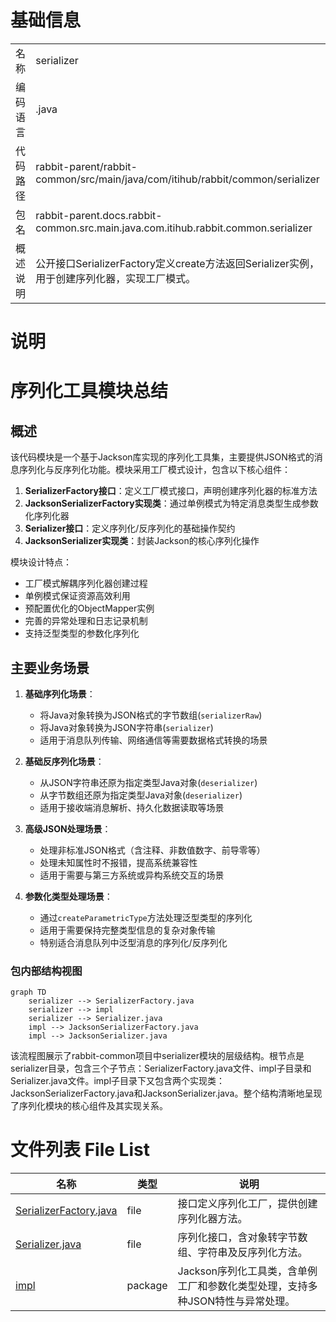 # 基础信息

|      |      |
|------|------|
| 名称 | serializer |
| 编码语言 | .java |
| 代码路径 | rabbit-parent/rabbit-common/src/main/java/com/itihub/rabbit/common/serializer |
| 包名 | rabbit-parent.docs.rabbit-common.src.main.java.com.itihub.rabbit.common.serializer |
| 概述说明 | 公开接口SerializerFactory定义create方法返回Serializer实例，用于创建序列化器，实现工厂模式。 |

# 说明

# 序列化工具模块总结

## 概述

该代码模块是一个基于Jackson库实现的序列化工具集，主要提供JSON格式的消息序列化与反序列化功能。模块采用工厂模式设计，包含以下核心组件：

1. **SerializerFactory接口**：定义工厂模式接口，声明创建序列化器的标准方法
2. **JacksonSerializerFactory实现类**：通过单例模式为特定消息类型生成参数化序列化器
3. **Serializer接口**：定义序列化/反序列化的基础操作契约
4. **JacksonSerializer实现类**：封装Jackson的核心序列化操作

模块设计特点：
- 工厂模式解耦序列化器创建过程
- 单例模式保证资源高效利用
- 预配置优化的ObjectMapper实例
- 完善的异常处理和日志记录机制
- 支持泛型类型的参数化序列化

## 主要业务场景

1. **基础序列化场景**：
   - 将Java对象转换为JSON格式的字节数组(`serializerRaw`)
   - 将Java对象转换为JSON字符串(`serializer`)
   - 适用于消息队列传输、网络通信等需要数据格式转换的场景

2. **基础反序列化场景**：
   - 从JSON字符串还原为指定类型Java对象(`deserializer`)
   - 从字节数组还原为指定类型Java对象(`deserializer`)
   - 适用于接收端消息解析、持久化数据读取等场景

3. **高级JSON处理场景**：
   - 处理非标准JSON格式（含注释、非数值数字、前导零等）
   - 处理未知属性时不报错，提高系统兼容性
   - 适用于需要与第三方系统或异构系统交互的场景

4. **参数化类型处理场景**：
   - 通过`createParametricType`方法处理泛型类型的序列化
   - 适用于需要保持完整类型信息的复杂对象传输
   - 特别适合消息队列中泛型消息的序列化/反序列化


### 包内部结构视图

```mermaid
graph TD
    serializer --> SerializerFactory.java
    serializer --> impl
    serializer --> Serializer.java
    impl --> JacksonSerializerFactory.java
    impl --> JacksonSerializer.java
```

该流程图展示了rabbit-common项目中serializer模块的层级结构。根节点是serializer目录，包含三个子节点：SerializerFactory.java文件、impl子目录和Serializer.java文件。impl子目录下又包含两个实现类：JacksonSerializerFactory.java和JacksonSerializer.java。整个结构清晰地呈现了序列化模块的核心组件及其实现关系。

# 文件列表 File List

| 名称   | 类型  | 说明 |
|-------|------|-------------|
| [SerializerFactory.java](SerializerFactory.md) | file | 接口定义序列化工厂，提供创建序列化器方法。 |
| [Serializer.java](Serializer.md) | file | 序列化接口，含对象转字节数组、字符串及反序列化方法。 |
| [impl](impl/_module.md) | package | Jackson序列化工具类，含单例工厂和参数化类型处理，支持多种JSON特性与异常处理。 |


